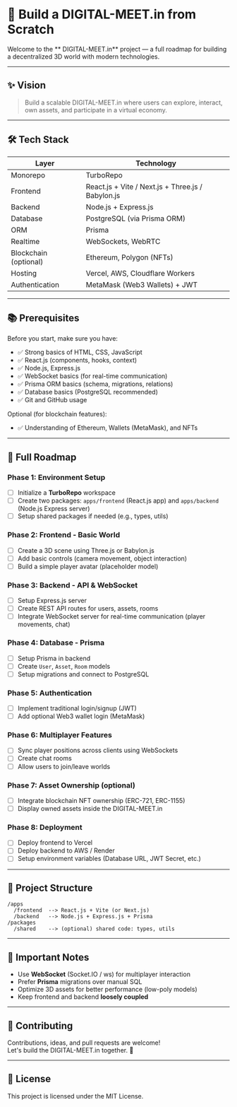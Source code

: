 # 🌌 Build a DIGITAL-MEET.in from Scratch

Welcome to the ** DIGITAL-MEET.in** project — a full roadmap for building a decentralized 3D world with modern technologies.

---

## ✨ Vision

> Build a scalable  DIGITAL-MEET.in where users can explore, interact, own assets, and participate in a virtual economy.

---

## 🛠 Tech Stack

| Layer            | Technology                           |
|------------------|--------------------------------------|
| Monorepo         | TurboRepo                            |
| Frontend         | React.js + Vite / Next.js + Three.js / Babylon.js |
| Backend          | Node.js + Express.js                 |
| Database         | PostgreSQL (via Prisma ORM)          |
| ORM              | Prisma                               |
| Realtime         | WebSockets, WebRTC                   |
| Blockchain (optional) | Ethereum, Polygon (NFTs)          |
| Hosting          | Vercel, AWS, Cloudflare Workers      |
| Authentication   | MetaMask (Web3 Wallets) + JWT        |

---

## 📚 Prerequisites

Before you start, make sure you have:

- ✅ Strong basics of HTML, CSS, JavaScript
- ✅ React.js (components, hooks, context)
- ✅ Node.js, Express.js
- ✅ WebSocket basics (for real-time communication)
- ✅ Prisma ORM basics (schema, migrations, relations)
- ✅ Database basics (PostgreSQL recommended)
- ✅ Git and GitHub usage

Optional (for blockchain features):
- ✅ Understanding of Ethereum, Wallets (MetaMask), and NFTs

---

## 🧩 Full Roadmap

### Phase 1: Environment Setup
- [ ] Initialize a **TurboRepo** workspace
- [ ] Create two packages: `apps/frontend` (React.js app) and `apps/backend` (Node.js Express server)
- [ ] Setup shared packages if needed (e.g., types, utils)

### Phase 2: Frontend - Basic World
- [ ] Create a 3D scene using Three.js or Babylon.js
- [ ] Add basic controls (camera movement, object interaction)
- [ ] Build a simple player avatar (placeholder model)

### Phase 3: Backend - API & WebSocket
- [ ] Setup Express.js server
- [ ] Create REST API routes for users, assets, rooms
- [ ] Integrate WebSocket server for real-time communication (player movements, chat)

### Phase 4: Database - Prisma
- [ ] Setup Prisma in backend
- [ ] Create `User`, `Asset`, `Room` models
- [ ] Setup migrations and connect to PostgreSQL

### Phase 5: Authentication
- [ ] Implement traditional login/signup (JWT)
- [ ] Add optional Web3 wallet login (MetaMask)

### Phase 6: Multiplayer Features
- [ ] Sync player positions across clients using WebSockets
- [ ] Create chat rooms
- [ ] Allow users to join/leave worlds

### Phase 7: Asset Ownership (optional)
- [ ] Integrate blockchain NFT ownership (ERC-721, ERC-1155)
- [ ] Display owned assets inside the  DIGITAL-MEET.in

### Phase 8: Deployment
- [ ] Deploy frontend to Vercel
- [ ] Deploy backend to AWS / Render
- [ ] Setup environment variables (Database URL, JWT Secret, etc.)

---

## 📂 Project Structure

```
/apps
  /frontend  --> React.js + Vite (or Next.js)
  /backend   --> Node.js + Express.js + Prisma
/packages
  /shared    --> (optional) shared code: types, utils
```

---

## 📢 Important Notes

- Use **WebSocket** (Socket.IO / ws) for multiplayer interaction
- Prefer **Prisma** migrations over manual SQL
- Optimize 3D assets for better performance (low-poly models)
- Keep frontend and backend **loosely coupled**

---

## 🤝 Contributing

Contributions, ideas, and pull requests are welcome!  
Let's build the  DIGITAL-MEET.in together. 🚀

---

## 📝 License

This project is licensed under the MIT License.
